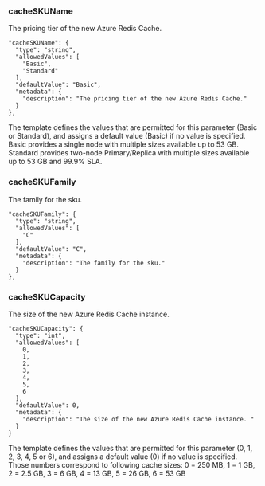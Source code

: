 
### cacheSKUName
The pricing tier of the new Azure Redis Cache.

    "cacheSKUName": {
      "type": "string",
      "allowedValues": [
        "Basic",
        "Standard"
      ],
      "defaultValue": "Basic",
      "metadata": {
        "description": "The pricing tier of the new Azure Redis Cache."
      }
    },

The template defines the values that are permitted for this parameter (Basic or Standard), and assigns a default value (Basic) if no value is specified. Basic provides a single node with multiple sizes available up to 53 GB.
Standard provides two-node Primary/Replica with multiple sizes available up to 53 GB and 99.9% SLA.

### cacheSKUFamily
The family for the sku.

    "cacheSKUFamily": {
      "type": "string",
      "allowedValues": [
        "C"
      ],
      "defaultValue": "C",
      "metadata": {
        "description": "The family for the sku."
      }
    },


### cacheSKUCapacity
The size of the new Azure Redis Cache instance. 

    "cacheSKUCapacity": {
      "type": "int",
      "allowedValues": [
        0,
        1,
        2,
        3,
        4,
        5,
        6
      ],
      "defaultValue": 0,
      "metadata": {
        "description": "The size of the new Azure Redis Cache instance. "
      }
    }


The template defines the values that are permitted for this parameter (0, 1, 2, 3, 4, 5 or 6), and assigns a default value (0) if no value is specified. Those numbers correspond to following cache sizes: 
0 = 250 MB, 1 = 1 GB, 2 = 2.5 GB, 3 = 6 GB, 4 = 13 GB, 5 = 26 GB, 6 = 53 GB

